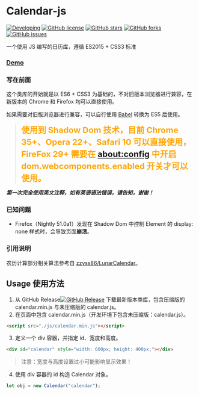 # Calendar-js
[![Developing](https://img.shields.io/badge/Calendar--js-Developing-yellow.svg)](https://github.com/772807886/Calendar-js)
[![GitHub license](https://img.shields.io/badge/license-AGPL-blue.svg)](https://raw.githubusercontent.com/772807886/Calendar-js/master/LICENSE)
[![GitHub stars](https://img.shields.io/github/stars/772807886/Calendar-js.svg)](https://github.com/772807886/Calendar-js/stargazers)
[![GitHub forks](https://img.shields.io/github/forks/772807886/Calendar-js.svg)](https://github.com/772807886/Calendar-js/network)
[![GitHub issues](https://img.shields.io/github/issues/772807886/Calendar-js.svg)](https://github.com/772807886/Calendar-js/issues)

一个使用 JS 编写的日历库，遵循 ES2015 + CSS3 标准

### [Demo](http://772807886.github.io/Calendar-js/demo.html)

### 写在前面
这个类库的开始就是以 ES6 + CSS3 为基础的，不对旧版本浏览器进行兼容，在新版本的 Chrome 和 Firefox 均可以直接使用。

如果需要对旧版浏览器进行兼容，可以自行使用 [Babel](https://babeljs.io/repl/) 转换为 ES5 后使用。

> <span style="font-size: 22px; font-weight: bold; color: orange;">使用到 Shadow Dom 技术，目前 Chrome 35+、Opera 22+、Safari 10 可以直接使用，FireFox 29+ 需要在 [about:config](about:config) 中开启 dom.webcomponents.enabled 开关才可以使用。</span>

***第一次完全使用英文注释，如有英语语法错误，请告知，谢谢！***

### 已知问题
- Firefox（Nightly 51.0a1）发现在 Shadow Dom 中控制 Element 的 display: none 样式时，会导致页面**崩溃**。

### 引用说明
农历计算部分相关算法参考自 [zzyss86/LunarCalendar](https://github.com/zzyss86/LunarCalendar)。

## Usage 使用方法
1. 从 GitHub Release[![GitHub Release](https://img.shields.io/github/release/772807886/Calendar-js.svg)](https://github.com/772807886/Calendar-js/releases) 下载最新版本类库，包含压缩版的 calendar.min.js 与未压缩版的 calendar.js。
2. 在页面中包含 calendar.min.js（开发环境下包含未压缩版：calendar.js）。
```html
<script src="./js/calendar.min.js"></script>
```
3. 定义一个 div 容器，并指定 id、宽度和高度。
```html
<div id="calendar" style="width: 600px; height: 400px;"></div>
```
> 注意：宽度与高度设置过小可能影响显示效果！

4. 使用 div 容器的 id 构造 Calendar 对象。
```javascript
let obj = new Calendar("calendar");
```
